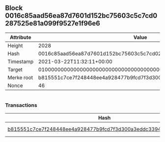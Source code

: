## Block 0016c85aad56ea87d7601d152bc75603c5c7cd0287525e81a099f9527e1f96e6

Attribute | Value
--- | ---
Height | 2028
Hash | 0016c85aad56ea87d7601d152bc75603c5c7cd0287525e81a099f9527e1f96e6
Timestamp | 2021-03-22T11:32:11+00:00
Target | 0100000000000000000000000000000000000000000000000000000000000000
Merke root | b815551c7ce7f248448ee4a928477b9fcd7f3d300a3eddc3394170b2e0534bde
Nonce | 46

```

```

### Transactions

Hash | Amount
--- | ---
[b815551c7ce7f248448ee4a928477b9fcd7f3d300a3eddc3394170b2e0534bde](b815551c7ce7f248448ee4a928477b9fcd7f3d300a3eddc3394170b2e0534bde.md) | 10.00000000 SKEPTI 
